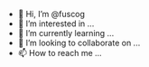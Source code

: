 - 👋 Hi, I’m @fuscog
- 👀 I’m interested in ...
- 🌱 I’m currently learning ...
- 💞️ I’m looking to collaborate on ...
- 📫 How to reach me ...

<!---
fuscog/fuscog is a ✨ special ✨ repository because its `README.md` (this file) appears on your GitHub profile.
You can click the Preview link to take a look at your changes.
--->
